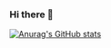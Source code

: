 ### Hi there 👋

[![Anurag's GitHub stats](https://github-readme-stats.vercel.app/api?username=fanyang-yu&theme=tokyonight&show_icons=true)](https://github.com/anuraghazra/github-readme-stats)

<!--
**JamesQFreeman/JamesQFreeman** is a ✨ _special_ ✨ repository because its `README.md` (this file) appears on your GitHub profile.

Here are some ideas to get you started:

- 🔭 I’m currently working on ...
- 🌱 I’m currently learning ...
- 👯 I’m looking to collaborate on ...
- 🤔 I’m looking for help with ...
- 💬 Ask me about ...
- 📫 How to reach me: ...
- 😄 Pronouns: ...
- ⚡ Fun fact: ...
-->

